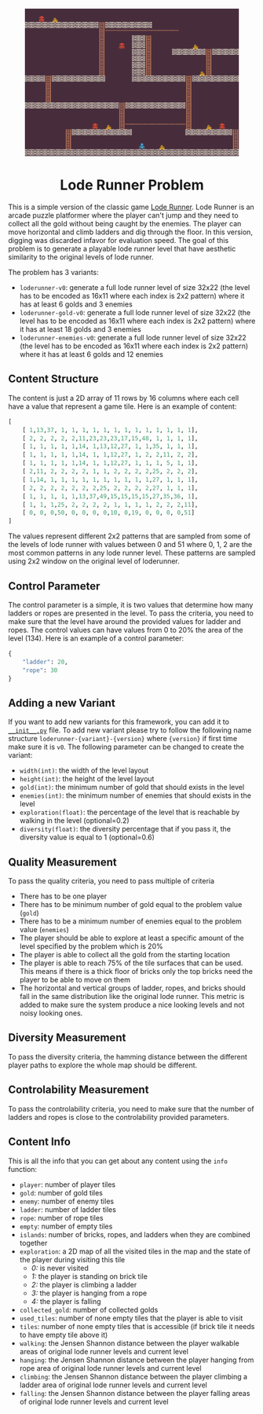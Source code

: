 <p align="center">
	<img height="300px" src="../../../images/loderunner/example.png"/>
</p>
<h1 align="center">
Lode Runner Problem
</h1>

This is a simple version of the classic game [Lode Runner](https://loderunnerwebgame.com/game/). Lode Runner is an arcade puzzle platformer where the player can't jump and they need to collect all the gold without being caught by the enemies. The player can move horizontal and climb ladders and dig through the floor. In this version, digging was discarded infavor for evaluation speed. The goal of this problem is to generate a playable lode runner level that have aesthetic similarity to the original levels of lode runner.

The problem has 3 variants:
- `loderunner-v0`: generate a full lode runner level of size 32x22 (the level has to be encoded as 16x11 where each index is 2x2 pattern) where it has at least 6 golds and 3 enemies
- `loderunner-gold-v0`: generate a full lode runner level of size 32x22 (the level has to be encoded as 16x11 where each index is 2x2 pattern) where it has at least 18 golds and 3 enemies
- `loderunner-enemies-v0`: generate a full lode runner level of size 32x22 (the level has to be encoded as 16x11 where each index is 2x2 pattern) where it has at least 6 golds and 12 enemies

## Content Structure
The content is just a 2D array of 11 rows by 16 columns where each cell have a value that represent a game tile. Here is an example of content:
```python
[
    [ 1,13,37, 1, 1, 1, 1, 1, 1, 1, 1, 1, 1, 1, 1, 1],
    [ 2, 2, 2, 2, 2,11,23,23,23,17,15,48, 1, 1, 1, 1],
    [ 1, 1, 1, 1, 1,14, 1,13,12,27, 1, 1,35, 1, 1, 1],
    [ 1, 1, 1, 1, 1,14, 1, 1,12,27, 1, 2, 2,11, 2, 2],
    [ 1, 1, 1, 1, 1,14, 1, 1,12,27, 1, 1, 1, 5, 1, 1],
    [ 2,11, 2, 2, 2, 2, 1, 1, 2, 2, 2, 2,25, 2, 2, 2],
    [ 1,14, 1, 1, 1, 1, 1, 1, 1, 1, 1, 1,27, 1, 1, 1],
    [ 2, 2, 2, 2, 2, 2, 2,25, 2, 2, 2, 2,27, 1, 1, 1],
    [ 1, 1, 1, 1, 1,13,37,49,15,15,15,15,27,35,36, 1],
    [ 1, 1, 1,25, 2, 2, 2, 2, 1, 1, 1, 1, 2, 2, 2,11],
    [ 0, 0, 0,50, 0, 0, 0, 0,10, 0,19, 0, 0, 0, 0,51]
]
```
The values represent different 2x2 patterns that are sampled from some of the levels of lode runner with values between 0 and 51 where 0, 1, 2 are the most common patterns in any lode runner level. These patterns are sampled using 2x2 window on the original level of loderunner.

## Control Parameter
The control parameter is a simple, it is two values that determine how many ladders or ropes are presented in the level. To pass the criteria, you need to make sure that the level have around the provided values for ladder and ropes. The control values can have values from 0 to 20% the area of the level (134). Here is an example of a control parameter:
```python
{
    "ladder": 20,
    "rope": 30
}
```

## Adding a new Variant
If you want to add new variants for this framework, you can add it to [`__init__.py`](https://github.com/amidos2006/pcg_benchmark/blob/main/pcg_benchmark/probs/loderunner/__init__.py) file. To add new variant please try to follow the following name structure `loderunner-{variant}-{version}` where `{version}` if first time make sure it is `v0`. The following parameter can be changed to create the variant:
- `width(int)`: the width of the level layout
- `height(int)`: the height of the level layout
- `gold(int)`: the minimum number of gold that should exists in the level
- `enemies(int)`: the minimum number of enemies that should exists in the level
- `exploration(float)`: the percentage of the level that is reachable by walking in the level (optional=0.2)
- `diversity(float)`: the diversity percentage that if you pass it, the diversity value is equal to 1 (optional=0.6)

## Quality Measurement
To pass the quality criteria, you need to pass multiple of criteria
- There has to be one player
- There has to be minimum number of gold equal to the problem value (`gold`)
- There has to be a minimum number of enemies equal to the problem value (`enemies`)
- The player should be able to explore at least a specific amount of the level specified by the problem which is 20%
- The player is able to collect all the gold from the starting location
- The player is able to reach 75% of the tile surfaces that can be used. This means if there is a thick floor of bricks only the top bricks need the player to be able to move on them
- The horizontal and vertical groups of ladder, ropes, and bricks should fall in the same distribution like the original lode runner. This metric is added to make sure the system produce a nice looking levels and not noisy looking ones.

## Diversity Measurement
To pass the diversity criteria, the hamming distance between the different player paths to explore the whole map should be different.

## Controlability Measurement
To pass the controlability criteria, you need to make sure that the number of ladders and ropes is close to the controlability provided parameters.

## Content Info
This is all the info that you can get about any content using the `info` function:
- `player`: number of player tiles
- `gold`: number of gold tiles
- `enemy`: number of enemy tiles
- `ladder`: number of ladder tiles
- `rope`: number of rope tiles
- `empty`: number of empty tiles
- `islands`: number of bricks, ropes, and ladders when they are combined together
- `exploration`: a 2D map of all the visited tiles in the map and the state of the player during visiting this tile
    - *0:* is never visited
    - *1:* the player is standing on brick tile
    - *2:* the player is climbing a ladder
    - *3:* the player is hanging from a rope
    - *4:* the player is falling
- `collected_gold`: number of collected golds
- `used_tiles`: number of none empty tiles that the player is able to visit
- `tiles`: number of none empty tiles that is accessible (if brick tile it needs to have empty tile above it)
- `walking`: the Jensen Shannon distance between the player walkable areas of original lode runner levels and current level
- `hanging`: the Jensen Shannon distance between the player hanging from rope area of original lode runner levels and current level
- `climbing`: the Jensen Shannon distance between the player climbing a ladder area of original lode runner levels and current level
- `falling`: the Jensen Shannon distance between the player falling areas of original lode runner levels and current level